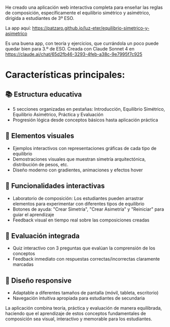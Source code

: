 He creado una aplicación web interactiva completa para enseñar las reglas de composición, específicamente el equilibrio simétrico y asimétrico, dirigida a estudiantes de 3º ESO.

La app aquí: https://patzaro.github.io/luz-eter/equilibrio-simetrico-y-asimetrico 

Es una buena app, con teoría y ejercicios, que currándola un poco puede quedar bien para 3.º de ESO. Creada con Claude Sonnet 4 en https://claude.ai/chat/65d2fb46-3293-4feb-a38c-9e7995f7c925

# Características principales:

## 📚 Estructura educativa

- 5 secciones organizadas en pestañas: Introducción, Equilibrio Simétrico, Equilibrio Asimétrico, Práctica y Evaluación
- Progresión lógica desde conceptos básicos hasta aplicación práctica

## 🎨 Elementos visuales

- Ejemplos interactivos con representaciones gráficas de cada tipo de equilibrio
- Demostraciones visuales que muestran simetría arquitectónica, distribución de pesos, etc.
- Diseño moderno con gradientes, animaciones y efectos hover

## 🔧 Funcionalidades interactivas

- Laboratorio de composición: Los estudiantes pueden arrastrar elementos para experimentar con diferentes tipos de equilibrio
- Botones de ayuda: "Crear Simetría", "Crear Asimetría" y "Reiniciar" para guiar el aprendizaje
- Feedback visual en tiempo real sobre las composiciones creadas

## 📝 Evaluación integrada

- Quiz interactivo con 3 preguntas que evalúan la comprensión de los conceptos
- Feedback inmediato con respuestas correctas/incorrectas claramente marcadas

## 📱 Diseño responsive

- Adaptable a diferentes tamaños de pantalla (móvil, tableta, escritorio)
- Navegación intuitiva apropiada para estudiantes de secundaria

La aplicación combina teoría, práctica y evaluación de manera equilibrada, haciendo que el aprendizaje de estos conceptos fundamentales de composición sea visual, interactivo y memorable para los estudiantes.
